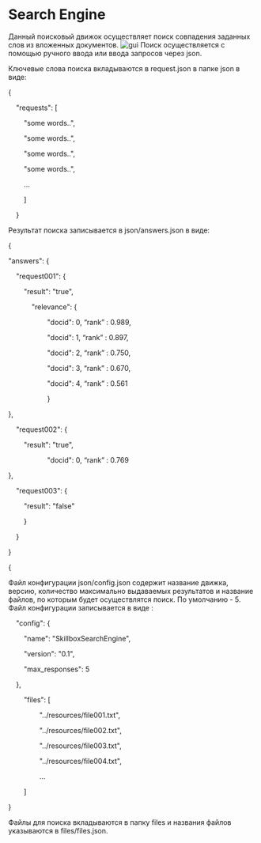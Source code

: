 # Search Engine

Данный поисковый движок осуществляет поиск совпадения заданных слов из вложенных документов.
![gui](https://user-images.githubusercontent.com/46111337/221292687-e205cbeb-1f3c-4280-b8d6-296ee93b9594.png)
Поиск осуществляется с помощью ручного ввода или ввода запросов через json.<br/>

Ключевые слова поиска вкладываются в request.json в папке json в виде:

{

&nbsp;&nbsp;&nbsp;&nbsp;"requests": [

&nbsp;&nbsp;&nbsp;&nbsp;&nbsp;&nbsp;&nbsp;&nbsp;"some words..",

&nbsp;&nbsp;&nbsp;&nbsp;&nbsp;&nbsp;&nbsp;&nbsp;"some words..",

&nbsp;&nbsp;&nbsp;&nbsp;&nbsp;&nbsp;&nbsp;&nbsp;"some words..",

&nbsp;&nbsp;&nbsp;&nbsp;&nbsp;&nbsp;&nbsp;&nbsp;"some words..",

&nbsp;&nbsp;&nbsp;&nbsp;&nbsp;&nbsp;&nbsp;&nbsp;…

&nbsp;&nbsp;&nbsp;&nbsp;&nbsp;&nbsp;&nbsp;&nbsp;]

&nbsp;&nbsp;&nbsp;&nbsp;}


Результат поиска записывается в json/answers.json в виде:

{

"answers": {

&nbsp;&nbsp;&nbsp;&nbsp;"request001": {

&nbsp;&nbsp;&nbsp;&nbsp;&nbsp;&nbsp;&nbsp;&nbsp;"result": "true",

&nbsp;&nbsp;&nbsp;&nbsp;&nbsp;&nbsp;&nbsp;&nbsp;&nbsp;&nbsp;&nbsp;&nbsp;"relevance": {


&nbsp;&nbsp;&nbsp;&nbsp;&nbsp;&nbsp;&nbsp;&nbsp;&nbsp;&nbsp;&nbsp;&nbsp;&nbsp;&nbsp;&nbsp;&nbsp;&nbsp;&nbsp;&nbsp;&nbsp;"docid": 0, “rank” : 0.989,


&nbsp;&nbsp;&nbsp;&nbsp;&nbsp;&nbsp;&nbsp;&nbsp;&nbsp;&nbsp;&nbsp;&nbsp;&nbsp;&nbsp;&nbsp;&nbsp;&nbsp;&nbsp;&nbsp;&nbsp;"docid": 1, “rank” : 0.897,


&nbsp;&nbsp;&nbsp;&nbsp;&nbsp;&nbsp;&nbsp;&nbsp;&nbsp;&nbsp;&nbsp;&nbsp;&nbsp;&nbsp;&nbsp;&nbsp;&nbsp;&nbsp;&nbsp;&nbsp;"docid": 2, “rank” : 0.750,


&nbsp;&nbsp;&nbsp;&nbsp;&nbsp;&nbsp;&nbsp;&nbsp;&nbsp;&nbsp;&nbsp;&nbsp;&nbsp;&nbsp;&nbsp;&nbsp;&nbsp;&nbsp;&nbsp;&nbsp;"docid": 3, “rank” : 0.670,


&nbsp;&nbsp;&nbsp;&nbsp;&nbsp;&nbsp;&nbsp;&nbsp;&nbsp;&nbsp;&nbsp;&nbsp;&nbsp;&nbsp;&nbsp;&nbsp;&nbsp;&nbsp;&nbsp;&nbsp;"docid": 4, “rank” : 0.561

&nbsp;&nbsp;&nbsp;&nbsp;&nbsp;&nbsp;&nbsp;&nbsp;&nbsp;&nbsp;&nbsp;&nbsp;&nbsp;&nbsp;&nbsp;&nbsp;&nbsp;&nbsp;&nbsp;&nbsp;}

},

&nbsp;&nbsp;&nbsp;&nbsp;"request002": {


&nbsp;&nbsp;&nbsp;&nbsp;&nbsp;&nbsp;&nbsp;&nbsp;"result": "true",

&nbsp;&nbsp;&nbsp;&nbsp;&nbsp;&nbsp;&nbsp;&nbsp;&nbsp;&nbsp;&nbsp;&nbsp;&nbsp;&nbsp;&nbsp;&nbsp;&nbsp;&nbsp;&nbsp;&nbsp;"docid": 0, “rank” : 0.769


},

&nbsp;&nbsp;&nbsp;&nbsp;"request003": {

&nbsp;&nbsp;&nbsp;&nbsp;&nbsp;&nbsp;&nbsp;&nbsp;"result": "false"

&nbsp;&nbsp;&nbsp;&nbsp;&nbsp;&nbsp;&nbsp;&nbsp;}

&nbsp;&nbsp;&nbsp;&nbsp;}

}

{




Файл конфигурации json/config.json содержит название движка, версию, количество максимально выдаваемых результатов и название файлов, по которым будет осуществлятся поиск. По умолчанию - 5. Файл конфигурации записывается в виде :


&nbsp;&nbsp;&nbsp;&nbsp;"config": {


&nbsp;&nbsp;&nbsp;&nbsp;&nbsp;&nbsp;&nbsp;&nbsp;"name": "SkillboxSearchEngine",


&nbsp;&nbsp;&nbsp;&nbsp;&nbsp;&nbsp;&nbsp;&nbsp;"version": "0.1",


&nbsp;&nbsp;&nbsp;&nbsp;&nbsp;&nbsp;&nbsp;&nbsp;"max_responses": 5


&nbsp;&nbsp;&nbsp;&nbsp;},

&nbsp;&nbsp;&nbsp;&nbsp;&nbsp;&nbsp;&nbsp;&nbsp;"files": [


&nbsp;&nbsp;&nbsp;&nbsp;&nbsp;&nbsp;&nbsp;&nbsp;&nbsp;&nbsp;&nbsp;&nbsp;&nbsp;&nbsp;&nbsp;&nbsp;"../resources/file001.txt",

&nbsp;&nbsp;&nbsp;&nbsp;&nbsp;&nbsp;&nbsp;&nbsp;&nbsp;&nbsp;&nbsp;&nbsp;&nbsp;&nbsp;&nbsp;&nbsp;"../resources/file002.txt",

&nbsp;&nbsp;&nbsp;&nbsp;&nbsp;&nbsp;&nbsp;&nbsp;&nbsp;&nbsp;&nbsp;&nbsp;&nbsp;&nbsp;&nbsp;&nbsp;"../resources/file003.txt",

&nbsp;&nbsp;&nbsp;&nbsp;&nbsp;&nbsp;&nbsp;&nbsp;&nbsp;&nbsp;&nbsp;&nbsp;&nbsp;&nbsp;&nbsp;&nbsp;"../resources/file004.txt",

&nbsp;&nbsp;&nbsp;&nbsp;&nbsp;&nbsp;&nbsp;&nbsp;&nbsp;&nbsp;&nbsp;&nbsp;&nbsp;&nbsp;&nbsp;&nbsp;…

&nbsp;&nbsp;&nbsp;&nbsp;&nbsp;&nbsp;&nbsp;&nbsp;]

}

Файлы для поиска вкладываются в папку files и названия файлов указываются в files/files.json.
